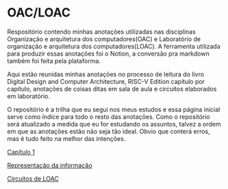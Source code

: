 # OAC/LOAC

Respositório contendo minhas anotações utilizadas nas disciplinas Organização e arquitetura dos computadores(OAC) e Laboratório de organização e arquitetura dos computadores(LOAC). A ferramenta utilizada para produzir essas anotações foi o Notion, a conversão pra markdown também foi feita pela plataforma.

Aqui estão reunidas minhas anotações no processo de leitura do livro Digital Design and Computer Architecture, RISC-V Edition capítulo por capítulo, anotações de coisas ditas em sala de aula e circuitos elaborados em laboratório.

O repositório é a trilha que eu segui nos meus estudos e essa página inicial serve como índice para todo o resto das anotações. Como o repositório será atualizado a medida que eu for estudando os assuntos, talvez a ordem em que as anotações estão não seja tão ideal. Obvio que conterá erros, mas é tudo feito na melhor das intenções.

[Capítulo 1](Capi%CC%81tulo%201%20636b2572aed646928e39e99044be5df6.md)

[Representação da informação](Representac%CC%A7a%CC%83o%20da%20informac%CC%A7a%CC%83o%20a2c6c857909a45afbb92ad0b57360aed.md)

[Circuitos de LOAC](Circuitos%20de%20LOAC%2013bd92ddb1bb49cb8a5f31cf04e2bf9b.md)